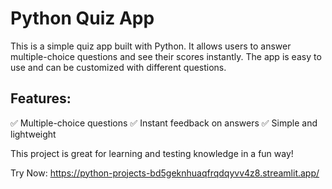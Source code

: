 #  Python Quiz App
This is a simple quiz app built with Python. It allows users to answer multiple-choice questions and see their scores instantly. The app is easy to use and can be customized with different questions.

## Features:
✅ Multiple-choice questions
✅ Instant feedback on answers
✅ Simple and lightweight

This project is great for learning and testing knowledge in a fun way! 

Try Now: https://python-projects-bd5geknhuaqfrqdqyvv4z8.streamlit.app/